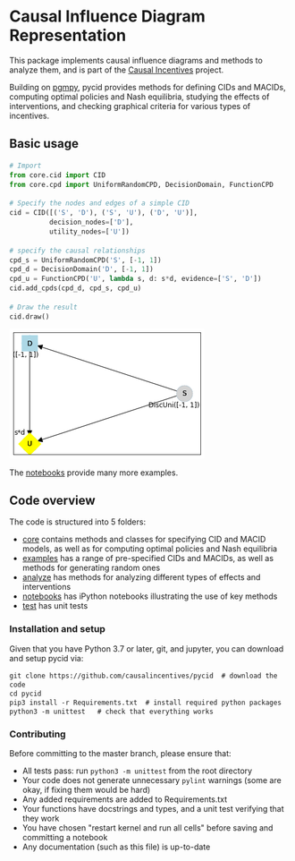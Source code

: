 # Causal Influence Diagram Representation

This package implements causal influence diagrams and methods to analyze them, and is part of the
[Causal Incentives](https://causalincentives.com) project.

Building on [pgmpy](https://pgmpy.org/), pycid provides methods for 
defining CIDs and MACIDs, 
computing optimal policies and Nash equilibria,
studying the effects of interventions, and
checking graphical criteria for various types of incentives. 

## Basic usage

```python
# Import
from core.cid import CID
from core.cpd import UniformRandomCPD, DecisionDomain, FunctionCPD

# Specify the nodes and edges of a simple CID
cid = CID([('S', 'D'), ('S', 'U'), ('D', 'U')],
          decision_nodes=['D'],
          utility_nodes=['U'])

# specify the causal relationships
cpd_s = UniformRandomCPD('S', [-1, 1])
cpd_d = DecisionDomain('D', [-1, 1])
cpd_u = FunctionCPD('U', lambda s, d: s*d, evidence=['S', 'D'])
cid.add_cpds(cpd_d, cpd_s, cpd_u)

# Draw the result
cid.draw()
```

![image](./image.png "")

The [notebooks](./notebooks) provide many more examples.

## Code overview

The code is structured into 5 folders:
* [core](./core) contains methods and classes for specifying CID and MACID models, 
  as well as for computing optimal policies and Nash equilibria
* [examples](./examples) has a range of pre-specified CIDs and MACIDs, 
  as well as methods for generating random ones
* [analyze](./analyze) has methods for analyzing different types of effects and interventions
* [notebooks](./notebooks) has iPython notebooks illustrating the use of key methods
* [test](./test) has unit tests

### Installation and setup

Given that you have Python 3.7 or later, git, and jupyter, 
you can download and setup pycid via:

```shell
git clone https://github.com/causalincentives/pycid  # download the code
cd pycid
pip3 install -r Requirements.txt  # install required python packages
python3 -m unittest   # check that everything works
```

### Contributing

Before committing to the master branch, please ensure that:
* All tests pass: run `python3 -m unittest` from the root directory
* Your code does not generate unnecessary `pylint` warnings 
  (some are okay, if fixing them would be hard)
* Any added requirements are added to Requirements.txt
* Your functions have docstrings and types, and a unit test verifying that they work
* You have chosen "restart kernel and run all cells" before saving and committing a notebook
* Any documentation (such as this file) is up-to-date